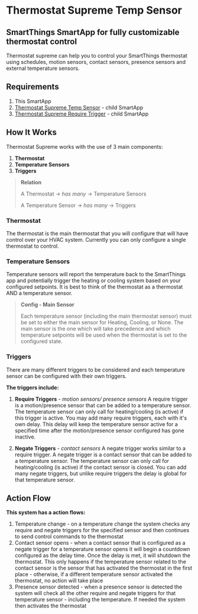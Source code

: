# Thermostat Supreme Temp Sensor
## SmartThings SmartApp for fully customizable thermostat control
Thermostat supreme can help you to control your SmartThings thermostat using schedules, motion sensors, contact sensors, presence sensors and external temperature sensors. 
## Requirements

 1. This SmartApp
 2. [Thermostat Supreme Temp Sensor](https://github.com/curlytailedbuffalo/myST/tree/master/smartapps/ctbuff/thermostat-supreme-temp-sensor.src) - child SmartApp
 3. [Thermostat Supreme Require Trigger](https://github.com/curlytailedbuffalo/myST/tree/master/smartapps/ctbuff/thermostat-supreme-require-trigger-src) - child SmartApp

## How It Works
Thermostat Supreme works with the use of 3 main components:

 1. **Thermostat**
 2. **Temperature Sensors**
 3. **Triggers**


> **Relation**
>
>    A Thermostat -> *has many* -> Temperature Sensors
>
>    A Temperature Sensor -> *has many* -> Triggers

 
### Thermostat
The thermostat is the main thermostat that you will configure that will have control over your HVAC system. Currently you can only configure a single thermostat to control.

### Temperature Sensors
Temperature sensors will report the temperature back to the SmartThings app and potentially trigger the heating or cooling system based on your configured setpoints. 
It is best to think of the thermostat as a thermostat AND a temperature sensor.


> **Config - Main Sensor** 
>
>    Each temperature sensor (including the main thermostat sensor) must be set to either the main sensor for Heating, Cooling, or None. The main sensor is the one which will take precedence and which temperature setpoints will be used when the thermostat is set to the configured state.

### Triggers
There are many different triggers to be considered and each temperature sensor can be configured with their own triggers.

**The triggers include:**

 1. **Require Triggers** - *motion sensors/ presence sensors*
	 A require trigger is a motion/presence sensor that can be added to a temperature sensor. The temperature sensor can only call for heating/cooling (is active) if this trigger is active.
	 You may add many require triggers, each with it's own delay. This delay  will keep the temperature sensor active for a specified time after the motion/presence sensor configured has gone inactive. 
	 
2. **Negate Triggers** - *contact sensors*
	 A negate trigger works similar to a require trigger. A negate trigger is a contact sensor that can be added to a temperature sensor. The temperature sensor can only call for heating/cooling (is active) if the contact sensor is closed. 
	 You can add many negate triggers, but unlike require triggers the delay is global for that temperature sensor.

## Action Flow
**This system has a action flows:**

 1. Temperature change - on a temperature change the system checks any require and negate triggers for the specified sensor and then continues to send control commands to the thermostat
 2. Contact sensor opens - when a contact sensor that is configured as a negate trigger for a temperature sensor opens it will begin a countdown configured as the delay time. Once the delay is met, it will shutdown the thermostat. This only happens if the temperature sensor related to the contact sensor is the sensor that has activated the thermostat in the first place - otherwise, if a different temperature sensor activated the thermostat, no action will take place
 3. Presence sensor detected - when a presence sensor is detected the system will check all the other require and negate triggers for that temperature sensor - including the temperature. If needed the system then activates the thermostat
